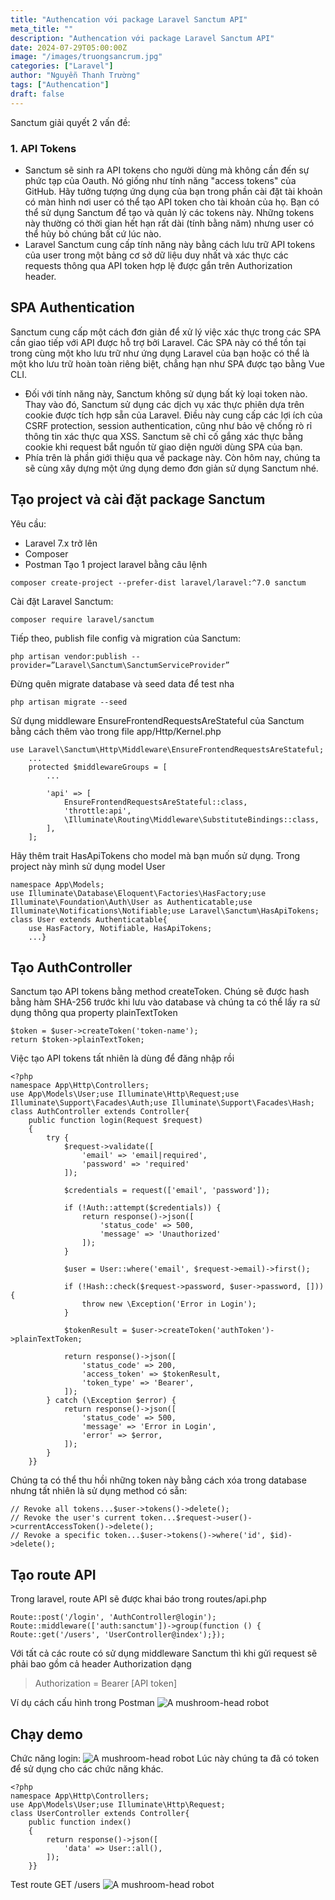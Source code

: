 ```yaml
---
title: "Authencation với package Laravel Sanctum API"
meta_title: ""
description: "Authencation với package Laravel Sanctum API"
date: 2024-07-29T05:00:00Z
image: "/images/truongsancrum.jpg"
categories: ["Laravel"]
author: "Nguyễn Thanh Trường"
tags: ["Authencation"]
draft: false
---
```


Sanctum giải quyết 2 vấn đề:

### 1. API Tokens

- Sanctum sẽ sinh ra API tokens cho người dùng mà không cần đến sự phức tạp của Oauth. Nó giống như tính năng "access tokens" của GitHub. Hãy tưởng tượng ứng dụng của bạn trong phần cài đặt tài khoản có màn hình nơi user có thể tạo API token cho tài khoản của họ. Bạn có thể sử dụng Sanctum để tạo và quản lý các tokens này. Những tokens này thường có thời gian hết hạn rất dài (tính bằng năm) nhưng user có thể hủy bỏ chúng bất cứ lúc nào.
- Laravel Sanctum cung cấp tính năng này bằng cách lưu trữ API tokens của user trong một bảng cơ sở dữ liệu duy nhất và xác thực các requests thông qua API token hợp lệ được gắn trên Authorization header.

## SPA Authentication

Sanctum cung cấp một cách đơn giản để xử lý việc xác thực trong các SPA cần giao tiếp với API được hỗ trợ bởi Laravel. Các SPA này có thể tồn tại trong cùng một kho lưu trữ như ứng dụng Laravel của bạn hoặc có thể là một kho lưu trữ hoàn toàn riêng biệt, chẳng hạn như SPA được tạo bằng Vue CLI.

- Đối với tính năng này, Sanctum không sử dụng bất kỳ loại token nào. Thay vào đó, Sanctum sử dụng các dịch vụ xác thực phiên dựa trên cookie được tích hợp sẵn của Laravel. Điều này cung cấp các lợi ích của CSRF protection, session authentication, cũng như bảo vệ chống rò rỉ thông tin xác thực qua XSS. Sanctum sẽ chỉ cố gắng xác thực bằng cookie khi request bắt nguồn từ giao diện người dùng SPA của bạn.
- Phía trên là phần giới thiệu qua về package này. Còn hôm nay, chúng ta sẽ cùng xây dựng một ứng dụng demo đơn giản sử dụng Sanctum nhé.

## Tạo project và cài đặt package Sanctum

Yêu cầu:

- Laravel 7.x trở lên
- Composer
- Postman
  Tạo 1 project laravel bằng câu lệnh

```
composer create-project --prefer-dist laravel/laravel:^7.0 sanctum
```

Cài đặt Laravel Sanctum:

```
composer require laravel/sanctum
```

Tiếp theo, publish file config và migration của Sanctum:

```
php artisan vendor:publish --provider=”Laravel\Sanctum\SanctumServiceProvider”
```

Đừng quên migrate database và seed data để test nha

```
php artisan migrate --seed
```

Sử dụng middleware EnsureFrontendRequestsAreStateful của Sanctum bằng cách thêm vào trong file app/Http/Kernel.php

```
use Laravel\Sanctum\Http\Middleware\EnsureFrontendRequestsAreStateful;
    ...
    protected $middlewareGroups = [
        ...

        'api' => [
            EnsureFrontendRequestsAreStateful::class,
            'throttle:api',
            \Illuminate\Routing\Middleware\SubstituteBindings::class,
        ],
    ];

```

Hãy thêm trait HasApiTokens cho model mà bạn muốn sử dụng. Trong project này mình sử dụng model User

```
namespace App\Models;
use Illuminate\Database\Eloquent\Factories\HasFactory;use Illuminate\Foundation\Auth\User as Authenticatable;use Illuminate\Notifications\Notifiable;use Laravel\Sanctum\HasApiTokens;
class User extends Authenticatable{
    use HasFactory, Notifiable, HasApiTokens;
    ...}
```

## Tạo AuthController

Sanctum tạo API tokens bằng method createToken. Chúng sẽ được hash bằng hàm SHA-256 trước khi lưu vào database và chúng ta có thể lấy ra sử dụng thông qua property plainTextToken

```
$token = $user->createToken('token-name');
return $token->plainTextToken;
```

Việc tạo API tokens tất nhiên là dùng để đăng nhập rồi

```
<?php
namespace App\Http\Controllers;
use App\Models\User;use Illuminate\Http\Request;use Illuminate\Support\Facades\Auth;use Illuminate\Support\Facades\Hash;
class AuthController extends Controller{
    public function login(Request $request)
    {
        try {
            $request->validate([
                'email' => 'email|required',
                'password' => 'required'
            ]);

            $credentials = request(['email', 'password']);

            if (!Auth::attempt($credentials)) {
                return response()->json([
                    'status_code' => 500,
                    'message' => 'Unauthorized'
                ]);
            }

            $user = User::where('email', $request->email)->first();

            if (!Hash::check($request->password, $user->password, [])) {
                throw new \Exception('Error in Login');
            }

            $tokenResult = $user->createToken('authToken')->plainTextToken;

            return response()->json([
                'status_code' => 200,
                'access_token' => $tokenResult,
                'token_type' => 'Bearer',
            ]);
        } catch (\Exception $error) {
            return response()->json([
                'status_code' => 500,
                'message' => 'Error in Login',
                'error' => $error,
            ]);
        }
    }}
```

Chúng ta có thể thu hồi những token này bằng cách xóa trong database nhưng tất nhiên là sử dụng method có sẵn:

```
// Revoke all tokens...$user->tokens()->delete();
// Revoke the user's current token...$request->user()->currentAccessToken()->delete();
// Revoke a specific token...$user->tokens()->where('id', $id)->delete();
```

## Tạo route API

Trong laravel, route API sẽ được khai báo trong routes/api.php

```
Route::post('/login', 'AuthController@login');
Route::middleware(['auth:sanctum'])->group(function () {
Route::get('/users', 'UserController@index');});
```

Với tất cả các route có sử dụng middleware Sanctum thì khi gửi request sẽ phải bao gồm cả header Authorization dạng

> Authorization = Bearer [API token]

Ví dụ cách cấu hình trong Postman
![A mushroom-head robot](/images/truongb1.png "Website đầu tiên")

## Chạy demo

Chức năng login:
![A mushroom-head robot](/images/truongb2.png "Website đầu tiên")
Lúc này chúng ta đã có token để sử dụng cho các chức năng khác.

```
<?php
namespace App\Http\Controllers;
use App\Models\User;use Illuminate\Http\Request;
class UserController extends Controller{
    public function index()
    {
        return response()->json([
            'data' => User::all(),
        ]);
    }}
```

Test route GET /users
![A mushroom-head robot](/images/truongb3.png "Website đầu tiên")
